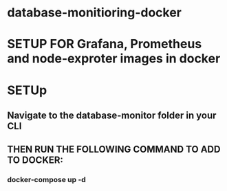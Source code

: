# database-monitioring-docker
# SETUP FOR Grafana, Prometheus and node-exproter images in docker

# SETUp
## Navigate to the database-monitor folder in your CLI
## THEN RUN THE FOLLOWING COMMAND TO ADD TO DOCKER:
### docker-compose up -d
